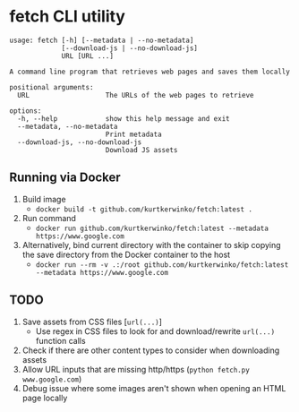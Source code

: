 # fetch CLI utility

```
usage: fetch [-h] [--metadata | --no-metadata]
             [--download-js | --no-download-js]
             URL [URL ...]

A command line program that retrieves web pages and saves them locally

positional arguments:
  URL                   The URLs of the web pages to retrieve

options:
  -h, --help            show this help message and exit
  --metadata, --no-metadata
                        Print metadata
  --download-js, --no-download-js
                        Download JS assets
```

## Running via Docker
1. Build image
    - `docker build -t github.com/kurtkerwinko/fetch:latest .`
2. Run command
    - `docker run github.com/kurtkerwinko/fetch:latest --metadata https://www.google.com`
3. Alternatively, bind current directory with the container to skip copying the save directory from the Docker container to the host
    - `docker run --rm -v .:/root github.com/kurtkerwinko/fetch:latest --metadata https://www.google.com`

## TODO
1. Save assets from CSS files [`url(...)`]
    - Use regex in CSS files to look for and download/rewrite `url(...)` function calls
2. Check if there are other content types to consider when downloading assets
3. Allow URL inputs that are missing http/https (`python fetch.py www.google.com`)
4. Debug issue where some images aren't shown when opening an HTML page locally
